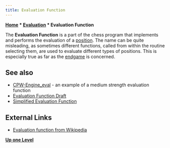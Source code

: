 ```yaml
---
title: Evaluation Function
---
```

**[Home](Home "Home") * [Evaluation](Evaluation "Evaluation") * Evaluation Function**

The **Evaluation Function** is a part of the chess program that implements and performs the evaluation of a [position](Chess_Position "Chess Position"). The name can be quite misleading, as sometimes different functions, called from within the routine selecting them, are used to evaluate different types of positions. This is especially true as far as the [endgame](Endgame "Endgame") is concerned.

## See also

- [CPW-Engine_eval](CPW-Engine_eval "CPW-Engine eval") - an example of a medium strength evaluation function
- [Evaluation Function Draft](Evaluation_Function_Draft "Evaluation Function Draft")
- [Simplified Evaluation Function](Simplified_Evaluation_Function "Simplified Evaluation Function")

## External Links

- [Evaluation function from Wikipedia](https://en.wikipedia.org/wiki/Evaluation_function)

**[Up one Level](Evaluation "Evaluation")**

